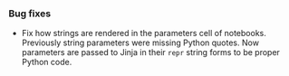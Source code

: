 ### Bug fixes

- Fix how strings are rendered in the parameters cell of notebooks. Previously string parameters were missing Python quotes. Now parameters are passed to Jinja in their `repr` string forms to be proper Python code.
